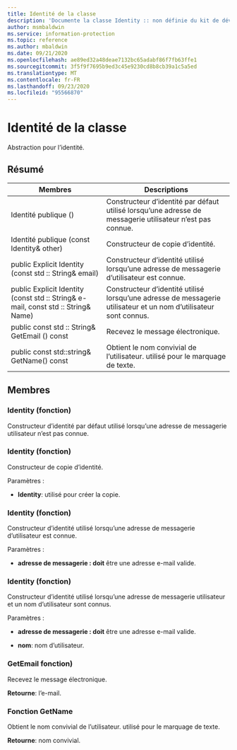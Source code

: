 ```yaml
---
title: Identité de la classe
description: 'Documente la classe Identity :: non définie du kit de développement logiciel (SDK) Microsoft Information Protection (MIP).'
author: msmbaldwin
ms.service: information-protection
ms.topic: reference
ms.author: mbaldwin
ms.date: 09/21/2020
ms.openlocfilehash: ae89ed32a48deae7132bc65adabf86f7fb63ffe1
ms.sourcegitcommit: 3f5f9f7695b9ed3c45e9230cd8b8cb39a1c5a5ed
ms.translationtype: MT
ms.contentlocale: fr-FR
ms.lasthandoff: 09/23/2020
ms.locfileid: "95566870"
---
```

# <a name="class-identity"></a>Identité de la classe 
Abstraction pour l’identité.
  
## <a name="summary"></a>Résumé
 Membres                        | Descriptions                                
--------------------------------|---------------------------------------------
Identité publique ()  |  Constructeur d’identité par défaut utilisé lorsqu’une adresse de messagerie utilisateur n’est pas connue.
Identité publique (const Identity& other)  |  Constructeur de copie d’identité.
public Explicit Identity (const std :: String& email)  |  Constructeur d’identité utilisé lorsqu’une adresse de messagerie d’utilisateur est connue.
public Explicit Identity (const std :: String& e-mail, const std :: String& Name)  |  Constructeur d’identité utilisé lorsqu’une adresse de messagerie utilisateur et un nom d’utilisateur sont connus.
public const std :: String& GetEmail () const  |  Recevez le message électronique.
public const std::string& GetName() const  |  Obtient le nom convivial de l’utilisateur. utilisé pour le marquage de texte.
  
## <a name="members"></a>Membres
  
### <a name="identity-function"></a>Identity (fonction)
Constructeur d’identité par défaut utilisé lorsqu’une adresse de messagerie utilisateur n’est pas connue.
  
### <a name="identity-function"></a>Identity (fonction)
Constructeur de copie d’identité.

Paramètres :  
* **Identity**: utilisé pour créer la copie.


  
### <a name="identity-function"></a>Identity (fonction)
Constructeur d’identité utilisé lorsqu’une adresse de messagerie d’utilisateur est connue.

Paramètres :  
* **adresse de messagerie : doit** être une adresse e-mail valide.


  
### <a name="identity-function"></a>Identity (fonction)
Constructeur d’identité utilisé lorsqu’une adresse de messagerie utilisateur et un nom d’utilisateur sont connus.

Paramètres :  
* **adresse de messagerie : doit** être une adresse e-mail valide. 


* **nom**: nom d’utilisateur.


  
### <a name="getemail-function"></a>GetEmail fonction)
Recevez le message électronique.

  
**Retourne**: l’e-mail.
  
### <a name="getname-function"></a>Fonction GetName
Obtient le nom convivial de l’utilisateur. utilisé pour le marquage de texte.

  
**Retourne**: nom convivial.